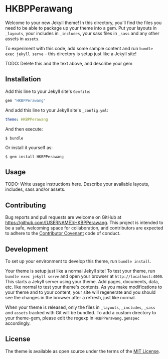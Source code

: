 # HKBPPerawang

Welcome to your new Jekyll theme! In this directory, you'll find the files you need to be able to package up your theme into a gem. Put your layouts in `_layouts`, your includes in `_includes`, your sass files in `_sass` and any other assets in `assets`.

To experiment with this code, add some sample content and run `bundle exec jekyll serve` – this directory is setup just like a Jekyll site!

TODO: Delete this and the text above, and describe your gem

## Installation

Add this line to your Jekyll site's `Gemfile`:

```ruby
gem "HKBPPerawang"
```

And add this line to your Jekyll site's `_config.yml`:

```yaml
theme: HKBPPerawang
```

And then execute:

    $ bundle

Or install it yourself as:

    $ gem install HKBPPerawang

## Usage

TODO: Write usage instructions here. Describe your available layouts, includes, sass and/or assets.

## Contributing

Bug reports and pull requests are welcome on GitHub at https://github.com/[USERNAME]/HKBPPerawang. This project is intended to be a safe, welcoming space for collaboration, and contributors are expected to adhere to the [Contributor Covenant](https://www.contributor-covenant.org/) code of conduct.

## Development

To set up your environment to develop this theme, run `bundle install`.

Your theme is setup just like a normal Jekyll site! To test your theme, run `bundle exec jekyll serve` and open your browser at `http://localhost:4000`. This starts a Jekyll server using your theme. Add pages, documents, data, etc. like normal to test your theme's contents. As you make modifications to your theme and to your content, your site will regenerate and you should see the changes in the browser after a refresh, just like normal.

When your theme is released, only the files in `_layouts`, `_includes`, `_sass` and `assets` tracked with Git will be bundled.
To add a custom directory to your theme-gem, please edit the regexp in `HKBPPerawang.gemspec` accordingly.

## License

The theme is available as open source under the terms of the [MIT License](https://opensource.org/licenses/MIT).
